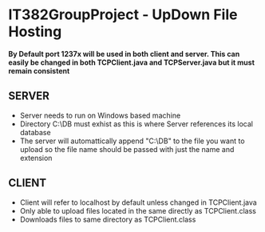 # IT382GroupProject - UpDown File Hosting

**By Default port 1237x will be used in both client and server. This can easily be changed in both TCPClient.java and TCPServer.java but 
it must remain consistent**

## SERVER
* Server needs to run on Windows based machine <br />
* Directory C:\DB must exhist as this is where Server references its local database <br />
* The server will automattically append "C:\DB\" to the file you want to upload so the file name should be passed with just the name and extension



## CLIENT
* Client will refer to localhost by default unless changed in TCPClient.java <br />
* Only able to upload files located in the same directly as TCPClient.class <br />
* Downloads files to same directory as TCPClient.class
